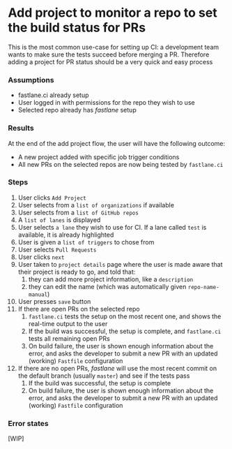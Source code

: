 # Add project to monitor a repo to set the build status for PRs #

This is the most common use-case for setting up CI: a development team wants to make sure the tests succeed before merging a PR.
Therefore adding a project for PR status should be a very quick and easy process

### Assumptions ###
- fastlane.ci already setup
- User logged in with permissions for the repo they wish to use
- Selected repo already has _fastlane_ setup

### Results ###
At the end of the add project flow, the user will have the following outcome:

- A new project added with specific job trigger conditions
- All new PRs on the selected repos are now being tested by `fastlane.ci`
			
### Steps ###
1. User clicks `Add Project`
1. User selects from a `list of organizations` if available
1. User selects from a `list of GitHub repos`
1. A `list of lanes` is displayed
1. User selects `a lane` they wish to use for CI. If a lane called `test` is available, it is already highlighted
1. User is given a `list of triggers` to chose from
1. User selects `Pull Requests`
1. User clicks `next`
1. User taken to `project details` page where the user is made aware that their project is ready to go, and told that:
    1. they can add more project information, like a `description` 
    1. they can edit the name (which was automatically given `repo-name-manual`)
1. User presses `save` button 
1. If there are open PRs on the selected repo
    1. `fastlane.ci` tests the setup on the most recent one, and shows the real-time output to the user
    1. If the build was successful, the setup is complete, and `fastlane.ci` tests all remaining open PRs
    1. On build failure, the user is shown enough information about the error, and asks the developer to submit a new PR with an updated (working) `Fastfile` configuration
1. If there are no open PRs, _fastlane_ will use the most recent commit on the default branch (usually `master`) and see if the tests pass
    1. If the build was successful, the setup is complete
    1. On build failure, the user is shown enough information about the error, and asks the developer to submit a new PR with an updated (working) `Fastfile` configuration
  

### Error states ###
[WIP]
